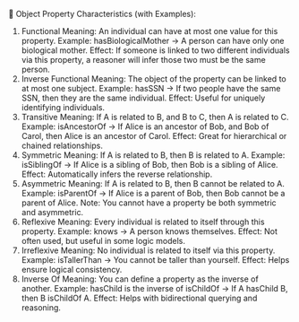 🧠 Object Property Characteristics (with Examples):
1. Functional
Meaning: An individual can have at most one value for this property.
Example:
 hasBiologicalMother → A person can have only one biological mother.
Effect: If someone is linked to two different individuals via this property, a reasoner will infer those two must be the same person.
2. Inverse Functional
Meaning: The object of the property can be linked to at most one subject.
Example:
 hasSSN → If two people have the same SSN, then they are the same individual.
Effect: Useful for uniquely identifying individuals.
3. Transitive
Meaning: If A is related to B, and B to C, then A is related to C.
Example:
 isAncestorOf → If Alice is an ancestor of Bob, and Bob of Carol, then Alice is an ancestor of Carol.
Effect: Great for hierarchical or chained relationships.
4. Symmetric
Meaning: If A is related to B, then B is related to A.
Example:
 isSiblingOf → If Alice is a sibling of Bob, then Bob is a sibling of Alice.
Effect: Automatically infers the reverse relationship.
5. Asymmetric
Meaning: If A is related to B, then B cannot be related to A.
Example:
 isParentOf → If Alice is a parent of Bob, then Bob cannot be a parent of Alice.
Note: You cannot have a property be both symmetric and asymmetric.
6. Reflexive
Meaning: Every individual is related to itself through this property.
Example:
 knows → A person knows themselves.
Effect: Not often used, but useful in some logic models.
7. Irreflexive
Meaning: No individual is related to itself via this property.
Example:
 isTallerThan → You cannot be taller than yourself.
Effect: Helps ensure logical consistency.
8. Inverse Of
Meaning: You can define a property as the inverse of another.
Example:
 hasChild is the inverse of isChildOf
 → If A hasChild B, then B isChildOf A.
Effect: Helps with bidirectional querying and reasoning.
